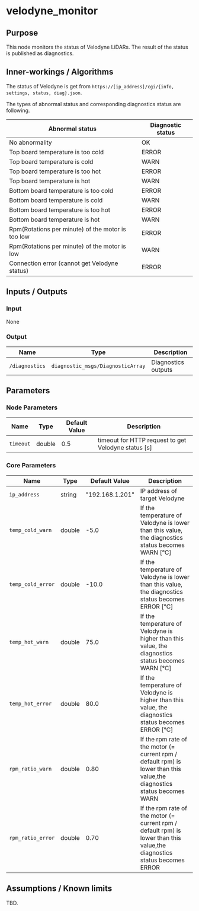 # velodyne_monitor

## Purpose

This node monitors the status of Velodyne LiDARs.
The result of the status is published as diagnostics.

## Inner-workings / Algorithms

The status of Velodyne is get from `https://[ip_address]/cgi/{info, settings, status, diag}.json`.

The types of abnormal status and corresponding diagnostics status are following.

| Abnormal status                                   | Diagnostic status |
| ------------------------------------------------- | ----------------- |
| No abnormality                                    | OK                |
| Top board temperature is too cold                 | ERROR             |
| Top board temperature is cold                     | WARN              |
| Top board temperature is too hot                  | ERROR             |
| Top board temperature is hot                      | WARN              |
| Bottom board temperature is too cold              | ERROR             |
| Bottom board temperature is cold                  | WARN              |
| Bottom board temperature is too hot               | ERROR             |
| Bottom board temperature is hot                   | WARN              |
| Rpm(Rotations per minute) of the motor is too low | ERROR             |
| Rpm(Rotations per minute) of the motor is low     | WARN              |
| Connection error (cannot get Velodyne status)     | ERROR             |

## Inputs / Outputs

### Input

None

### Output

| Name           | Type                              | Description         |
| -------------- | --------------------------------- | ------------------- |
| `/diagnostics` | `diagnostic_msgs/DiagnosticArray` | Diagnostics outputs |

## Parameters

### Node Parameters

| Name      | Type   | Default Value | Description                                         |
| --------- | ------ | ------------- | --------------------------------------------------- |
| `timeout` | double | 0.5           | timeout for HTTP request to get Velodyne status [s] |

### Core Parameters

| Name              | Type   | Default Value   | Description                                                                                                              |
| ----------------- | ------ | --------------- | ------------------------------------------------------------------------------------------------------------------------ |
| `ip_address`      | string | "192.168.1.201" | IP address of target Velodyne                                                                                            |
| `temp_cold_warn`  | double | -5.0            | If the temperature of Velodyne is lower than this value, the diagnostics status becomes WARN [°C]                        |
| `temp_cold_error` | double | -10.0           | If the temperature of Velodyne is lower than this value, the diagnostics status becomes ERROR [°C]                       |
| `temp_hot_warn`   | double | 75.0            | If the temperature of Velodyne is higher than this value, the diagnostics status becomes WARN [°C]                       |
| `temp_hot_error`  | double | 80.0            | If the temperature of Velodyne is higher than this value, the diagnostics status becomes ERROR [°C]                      |
| `rpm_ratio_warn`  | double | 0.80            | If the rpm rate of the motor (= current rpm / default rpm) is lower than this value,the diagnostics status becomes WARN  |
| `rpm_ratio_error` | double | 0.70            | If the rpm rate of the motor (= current rpm / default rpm) is lower than this value,the diagnostics status becomes ERROR |

## Assumptions / Known limits

TBD.
